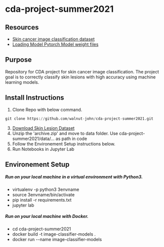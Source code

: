 # cda-project-summer2021

## Resources
*  [Skin cancer image classification dataset](https://www.kaggle.com/surajghuwalewala/ham1000-segmentation-and-classification)
*  [Loading Model Pytorch Model weight files](https://pytorch.org/tutorials/beginner/saving_loading_models.html)


## Purpose
Repository for CDA project for skin cancer image classification. The project goal is to correctly classify skin lesions with high accuracy using machine learning models.

## Install Instructions
1. Clone Repo with below command.
```py
git clone https://github.com/walnut-john/cda-project-summer2021.git
```
3. [Download Skin Lesion Dataset](https://www.kaggle.com/surajghuwalewala/ham1000-segmentation-and-classification)
4. Unzip the 'archive.zip' and move to data folder. Use cda-project-summer2021/data/... as path in code
5. Follow the Environement Setup instructions below.
6. Run Notebooks in Jupyter Lab


## Environement Setup
##### Run on your local machine in a virtual environment with Python3.
* virtualenv -p python3 3envname
* source 3envname/bin/activate
* pip install -r requirements.txt
* jupyter lab

##### Run on your local machine with Docker.
- cd cda-project-summer2021
- docker build -t image-classifier-models .
- docker run --name image-classifier-models
